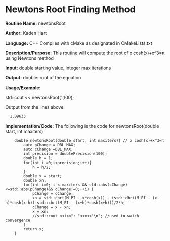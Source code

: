 # Newtons Root Finding Method

**Routine Name:**           newtonsRoot

**Author:** Kaden Hart

**Language:** C++ Compiles with cMake as designated in CMakeLists.txt

**Description/Purpose:** This routine will compute the root of x cosh(x)+x^3=π using Newtons method

**Input:** double starting value, integer max iterations

**Output:** double: root of the equation

**Usage/Example:**

std::cout << newtonsRoot(1,100);

Output from the lines above:

      1.09633

**Implementation/Code:** The following is the code for newtonsRoot(double start, int maxiters)

        double newtonsRoot(double start, int maxiters){ // x cosh(x)+x^3=π
            auto pChange = DBL_MAX;
            auto cChange =DBL_MAX;
            int precision = doublePrecision(100);
            double h = 1;
            for(int i =0;i<precision;i++){
                h = h/2;
            }
            double x = start;
            double xn;
            for(int i=0; i < maxiters && std::abs(cChange) <=std::abs(pChange)&& cChange!=0;++i) {
                pChange = cChange;
                xn = std::cbrt(M_PI - x*cosh(x)) - (std::cbrt(M_PI - (x-h)*cosh(x-h))-std::cbrt(M_PI - (x+h)*cosh(x+h)))/2*h;
                cChange = x - xn;
                x = xn;
                //std::cout <<i<<": "<<x<<"\n"; //used to watch convergence
            }
            return x;
        }
